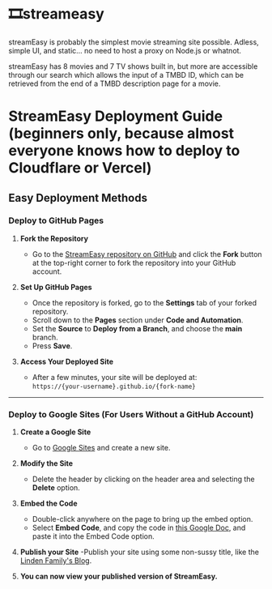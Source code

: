 # 🎞️streameasy
streamEasy is probably the simplest movie streaming site possible. 
Adless, simple UI, and static... no need to host a proxy on Node.js or whatnot.

streamEasy has 8 movies and 7 TV shows built in, but more are accessible through our search which allows the input of a TMBD ID, which can be retrieved from the end of a TMBD description page for a movie.

# StreamEasy Deployment Guide (beginners only, because almost everyone knows how to deploy to Cloudflare or Vercel)

## Easy Deployment Methods

### Deploy to GitHub Pages
1. **Fork the Repository**
   - Go to the [StreamEasy repository on GitHub](https://github.com/your-username/streameasy) and click the **Fork** button at the top-right corner to fork the repository into your GitHub account.

2. **Set Up GitHub Pages**
   - Once the repository is forked, go to the **Settings** tab of your forked repository.
   - Scroll down to the **Pages** section under **Code and Automation**.
   - Set the **Source** to **Deploy from a Branch**, and choose the **main** branch.
   - Press **Save**.

3. **Access Your Deployed Site**
   - After a few minutes, your site will be deployed at:  
     `https://{your-username}.github.io/{fork-name}`

---

### Deploy to Google Sites (For Users Without a GitHub Account)
1. **Create a Google Site**
   - Go to [Google Sites](https://sites.google.com) and create a new site.

2. **Modify the Site**
   - Delete the header by clicking on the header area and selecting the **Delete** option.
   
3. **Embed the Code**
   - Double-click anywhere on the page to bring up the embed option.
   - Select **Embed Code**, and copy the code in [this Google Doc](https://docs.google.com/document/d/1BmnW7TuDSONOdxSORO7QHKulBxeS5ndoHIf4PkXW5AM/edit?tab=t.ezsrkortvxy), and paste it into the Embed Code option.
4. **Publish your Site**
   -Publish your site using some non-sussy title, like the [Linden Family's Blog](https://sites.google.com/view/thelindenfamilysblog).
5. **You can now view your published version of StreamEasy.**

  
